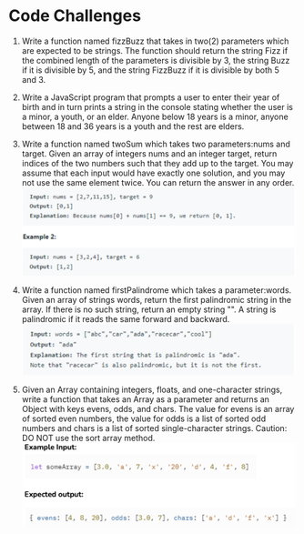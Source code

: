 # Code Challenges
1. Write a function named fizzBuzz that takes in two(2) parameters which are expected to be strings. The function should return the string Fizz if the combined length of the parameters is divisible by 3, the string Buzz if it is divisible by 5, and the string FizzBuzz if it is divisible by both 5 and 3.
2. Write a JavaScript program that prompts a user to enter their year of birth and in turn prints a string in the console stating whether the user is a minor, a youth, or an elder. Anyone below 18 years is a minor, anyone between 18 and 36 years is a youth and the rest are elders.
3. Write a function named twoSum which takes two parameters:nums and target. Given an array of integers nums and an integer target, return indices of the two numbers such that they add up to the target. You may assume that each input would have exactly one solution, and you may not use the same element twice.
You can return the answer in any order.
![Markdown Logo](/img/Screenshot%202022-11-16%20at%2013.36.54.png)


4. Write a function named firstPalindrome which takes a parameter:words. Given an array of strings words, return the first palindromic string in the array. If there is no such string, return an empty string "".
A string is palindromic if it reads the same forward and backward.
![Markdown Logo](/img/Screenshot%202022-11-16%20at%2013.38.04.png)
5. Given an Array containing integers, floats, and one-character strings, write a function that takes an Array as a parameter and returns an Object with keys evens, odds, and chars. The value for evens is an array of sorted even numbers, the value for odds is a list of sorted odd numbers and chars is a list of sorted single-character strings.
Caution: DO NOT use the sort array method.
![Markdown Logo](/img/Screenshot%202022-11-16%20at%2013.39.16.png)